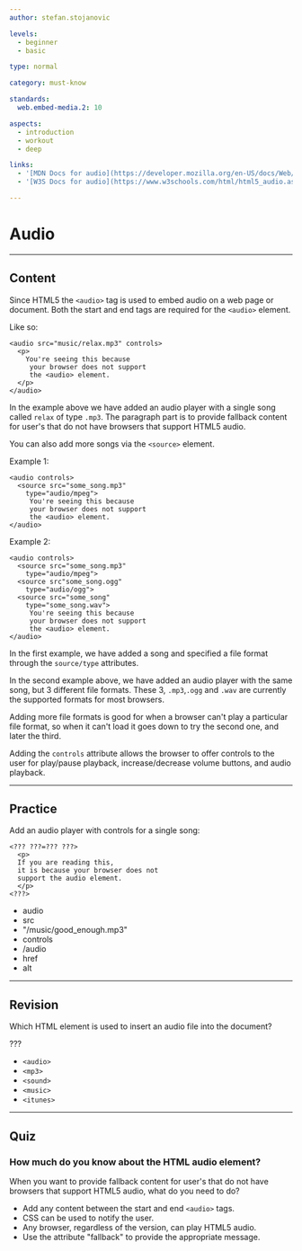 ```yaml
---
author: stefan.stojanovic

levels:
  - beginner
  - basic

type: normal

category: must-know

standards:
  web.embed-media.2: 10

aspects:
  - introduction
  - workout
  - deep

links:
  - '[MDN Docs for audio](https://developer.mozilla.org/en-US/docs/Web/HTML/Element/audio){website}'
  - '[W3S Docs for audio](https://www.w3schools.com/html/html5_audio.asp){website}'

---
```

# Audio
---
## Content

Since HTML5 the `<audio>` tag is used to embed audio on a web page or document.
Both the start and end tags are required for the `<audio>` element.

Like so:
```
<audio src="music/relax.mp3" controls>
  <p>
    You're seeing this because
     your browser does not support
     the <audio> element.
  </p>
</audio>
```

In the example above we have added an audio player with a single song called `relax` of type `.mp3`. The paragraph part is to provide fallback content for user's that do not have browsers that support HTML5 audio.

You can also add more songs via the `<source>` element.

Example 1:
```
<audio controls>
  <source src="some_song.mp3"
    type="audio/mpeg">
     You're seeing this because
     your browser does not support
     the <audio> element.
</audio>
```

Example 2:
```
<audio controls>
  <source src="some_song.mp3"
    type="audio/mpeg">
  <source src"some_song.ogg"
    type="audio/ogg">
  <source src="some_song"
    type="some_song.wav">
     You're seeing this because
     your browser does not support
     the <audio> element.
</audio>
```

In the first example, we have added a song and specified a file format through the `source/type` attributes.

In the second example above, we have added an audio player with the same song, but 3 different file formats.
These 3, `.mp3`,`.ogg` and `.wav` are currently the supported formats for most browsers.

Adding more file formats is good for when a browser can't play a particular file format, so when it can't load it goes down to try the second one, and later the third.

Adding the `controls` attribute allows the browser to offer controls to the user for play/pause playback, increase/decrease volume buttons, and audio playback.

---
## Practice

Add an audio player with controls for a single song:
```
<??? ???=??? ???>
  <p>
  If you are reading this,
  it is because your browser does not
  support the audio element.
  </p>
<???>
```

* audio
* src
* "/music/good_enough.mp3"
* controls
* /audio
* href
* alt

---
## Revision

Which HTML element is used to insert an audio file into the document?

???

* `<audio>`
* `<mp3>`
* `<sound>`
* `<music>`
* `<itunes>`

---
## Quiz

### How much do you know about the HTML audio element?

When you want to provide fallback content for user's that do not have browsers that support HTML5 audio, what do you need to do?

* Add any content between the start and end `<audio>` tags.
* CSS can be used to notify the user.
* Any browser, regardless of the version, can play HTML5 audio.
* Use the attribute "fallback" to provide the appropriate message.
